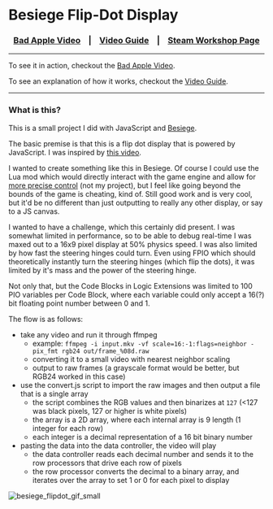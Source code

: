 # Besiege Flip-Dot Display

<div align="center">
  <h3>
    <a href="https://www.youtube.com/watch?v=6ODttESd138">Bad Apple Video</a>
    &nbsp;&nbsp;&nbsp;|&nbsp;&nbsp;&nbsp;
    <a href="https://www.youtube.com/watch?v=6Qlr-N-vw4A">Video Guide</a>
    &nbsp;&nbsp;&nbsp;|&nbsp;&nbsp;&nbsp;
    <a href="https://steamcommunity.com/sharedfiles/filedetails/?id=2809012624">Steam Workshop Page</a>
  </h3>
</div>

<hr />

To see it in action, checkout the <a href="https://www.youtube.com/watch?v=6ODttESd138">Bad Apple Video</a>.

To see an explanation of how it works, checkout the <a href="https://www.youtube.com/watch?v=6Qlr-N-vw4A">Video Guide</a>.

<hr /> 

### What is this?

This is a small project I did with JavaScript and [Besiege](https://store.steampowered.com/app/346010/Besiege/). 

The basic premise is that this is a flip dot display that is powered by JavaScript. I was inspired by [this video](https://www.youtube.com/watch?v=ko0z3SfXpm8).

I wanted to create something like this in Besiege. Of course I could use the Lua mod which would directly interact with the game engine and allow for [more precise control](https://www.youtube.com/watch?v=S1k6Un_VydI) (not my project), but I feel like going beyond the bounds of the game is cheating, kind of. Still good work and is very cool, but it'd be no different than just outputting to really any other display, or say to a JS canvas.

I wanted to have a challenge, which this certainly did present. I was somewhat limited in performance, so to be able to debug real-time I was maxed out to a 16x9 pixel display at 50% physics speed. I was also limited by how fast the steering hinges could turn. Even using FPIO which should theoretically instantly turn the steering hinges (which flip the dots), it was limited by it's mass and the power of the steering hinge.

Not only that, but the Code Blocks in Logic Extensions was limited to 100 PIO variables per Code Block, where each variable could only accept a 16(?) bit floating point number between 0 and 1.

The flow is as follows:

- take any video and run it through ffmpeg
  - example: `ffmpeg -i input.mkv -vf scale=16:-1:flags=neighbor -pix_fmt rgb24 out/frame_%08d.raw`
  - converting it to a small video with nearest neighbor scaling
  - output to raw frames (a grayscale format would be better, but RGB24 worked in this case)
- use the convert.js script to import the raw images and then output a file that is a single array
  - the script combines the RGB values and then binarizes at `127` (<127 was black pixels, 127 or higher is white pixels)
  - the array is a 2D array, where each internal array is 9 length (1 integer for each row)
  - each integer is a decimal representation of a 16 bit binary number
- pasting the data into the data controller, the video will play
  - the data controller reads each decimal number and sends it to the row processors that drive each row of pixels
  - the row processor converts the decimal to a binary array, and iterates over the array to set 1 or 0 for each pixel to display

![besiege_flipdot_gif_small](https://user-images.githubusercontent.com/7909209/169053391-d1e9eb49-bc66-4292-b495-7cb2b384138a.gif)

